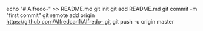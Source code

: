 echo "# Alfredo-" >> README.md
git init
git add README.md
git commit -m "first commit"
git remote add origin https://github.com/Alfredcan1/Alfredo-.git
git push -u origin master

